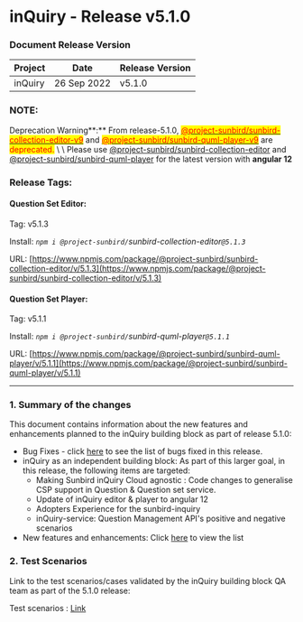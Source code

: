 # inQuiry - Release v5.1.0

### Document Release Version

| Project | Date        | Release Version |
| ------- | ----------- | --------------- |
| inQuiry | 26 Sep 2022 | v5.1.0          |

### **NOTE:**&#x20;

Deprecation Warning**:** From release-5.1.0, [<mark style="color:red;">@project-sunbird/sunbird-collection-editor-v9</mark>](https://www.npmjs.com/package/@project-sunbird/sunbird-collection-editor-v9) <mark style="color:red;"></mark> and <mark style="color:red;"></mark> [<mark style="color:red;">@project-sunbird/sunbird-quml-player-v9</mark>](https://www.npmjs.com/package/@project-sunbird/sunbird-quml-player-v9) <mark style="color:red;"></mark> are <mark style="color:red;">deprecated.</mark> \ <mark style="color:red;"></mark>\ <mark style="color:red;"></mark>Please use [@project-sunbird/sunbird-collection-editor](https://www.npmjs.com/package/@project-sunbird/sunbird-collection-editor/v/5.1.3) and <mark style="color:red;"></mark> [@project-sunbird/sunbird-quml-player](https://www.npmjs.com/package/@project-sunbird/sunbird-quml-player/v/5.1.1) for the latest version with **angular 12**

### **Release Tags:**

#### Question Set **Editor**:

Tag: v5.1.3

Install: _`npm i @project-sunbird/`sunbird-collection-editor`@5.1.3`_

URL: [https://www.npmjs.com/package/@project-sunbird/sunbird-collection-editor/v/5.1.3](https://www.npmjs.com/package/@project-sunbird/sunbird-collection-editor/v/5.1.3)



#### Question Set Player:

Tag: v5.1.1

Install: _`npm i @project-sunbird/`sunbird-quml-player`@5.1.1`_

URL: [https://www.npmjs.com/package/@project-sunbird/sunbird-quml-player/v/5.1.1](https://www.npmjs.com/package/@project-sunbird/sunbird-quml-player/v/5.1.1)

****

### **1. Summary of the changes**

This document contains information about the new features and enhancements planned to the inQuiry building block as part of release 5.1.0:

* Bug Fixes - click [here](https://project-sunbird.atlassian.net/issues/?filter=12625) to see the list of bugs fixed in this release.
* inQuiry as an independent building block: As part of this larger goal, in this release, the following items are targeted:
  * Making Sunbird inQuiry Cloud agnostic : Code changes to generalise CSP support in Question & Question set service.
  * Update of inQuiry editor & player to angular 12
  * Adopters Experience for the sunbird-inquiry
  * inQuiry-service: Question Management API's positive and negative scenarios
* New features and enhancements: Click [here](https://project-sunbird.atlassian.net/issues/?filter=12625) to view the list

### 2. Test Scenarios

Link to the test scenarios/cases validated by the inQuiry building block QA team as part of the 5.1.0 release:&#x20;

Test scenarios : [Link](https://project-sunbird.atlassian.net/wiki/spaces/SunbirdinQuiry/pages/3238002689/Inquiry+Release+5.1.0+Test+Scenarios)

